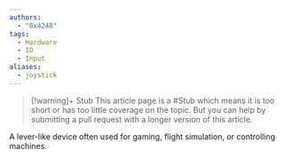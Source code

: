 ```yaml
---
authors: 
  - "0x4248"
tags:
  - Hardware
  - IO
  - Input
aliases:
  - joystick
---
```

> [!warning]+ Stub
> This article page is a #Stub which means it is too short or has too little coverage on the topic. But you can help by submitting a pull request with a longer version of this article.

A lever-like device often used for gaming, flight simulation, or controlling machines.